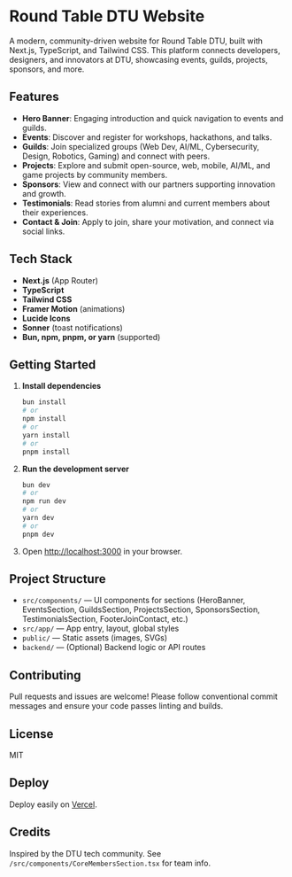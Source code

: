 
# Round Table DTU Website

A modern, community-driven website for Round Table DTU, built with Next.js, TypeScript, and Tailwind CSS. This platform connects developers, designers, and innovators at DTU, showcasing events, guilds, projects, sponsors, and more.

## Features
- **Hero Banner**: Engaging introduction and quick navigation to events and guilds.
- **Events**: Discover and register for workshops, hackathons, and talks.
- **Guilds**: Join specialized groups (Web Dev, AI/ML, Cybersecurity, Design, Robotics, Gaming) and connect with peers.
- **Projects**: Explore and submit open-source, web, mobile, AI/ML, and game projects by community members.
- **Sponsors**: View and connect with our partners supporting innovation and growth.
- **Testimonials**: Read stories from alumni and current members about their experiences.
- **Contact & Join**: Apply to join, share your motivation, and connect via social links.

## Tech Stack
- **Next.js** (App Router)
- **TypeScript**
- **Tailwind CSS**
- **Framer Motion** (animations)
- **Lucide Icons**
- **Sonner** (toast notifications)
- **Bun, npm, pnpm, or yarn** (supported)

## Getting Started

1. **Install dependencies**
	```bash
	bun install
	# or
	npm install
	# or
	yarn install
	# or
	pnpm install
	```

2. **Run the development server**
	```bash
	bun dev
	# or
	npm run dev
	# or
	yarn dev
	# or
	pnpm dev
	```

3. Open [http://localhost:3000](http://localhost:3000) in your browser.

## Project Structure
- `src/components/` — UI components for sections (HeroBanner, EventsSection, GuildsSection, ProjectsSection, SponsorsSection, TestimonialsSection, FooterJoinContact, etc.)
- `src/app/` — App entry, layout, global styles
- `public/` — Static assets (images, SVGs)
- `backend/` — (Optional) Backend logic or API routes

## Contributing
Pull requests and issues are welcome! Please follow conventional commit messages and ensure your code passes linting and builds.

## License
MIT

## Deploy
Deploy easily on [Vercel](https://vercel.com/new?utm_medium=default-template&filter=next.js&utm_source=create-next-app&utm_campaign=create-next-app-readme).

## Credits
Inspired by the DTU tech community. See `/src/components/CoreMembersSection.tsx` for team info.
